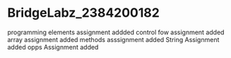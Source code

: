 # BridgeLabz_2384200182
programming elements assignment addded
control fow assignment added
array assignment added
methods asssignment added
String Assignment added
opps Assignment added

